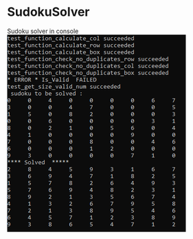 # SudokuSolver
Sudoku solver in console 
![alt text](https://github.com/WilliamVoong/SudokuSolver/blob/master/Capture.PNG)
